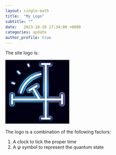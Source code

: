 ```yaml
---
layout: single-math
title:  "My Logo"
subtitle: ""
date:   2023-10-20 17:34:00 +0000
categories: update
author_profile: true
---
```


The site logo is:

<img src="/assets/images/logo.png" width="200">

The logo is a combination of the following factors:

1. A clock to tick the proper time
2. A $\psi$ symbol to represent the quantum state
